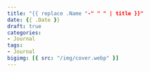 ```yaml
---
title: "{{ replace .Name "-" " " | title }}"
date: {{ .Date }}
draft: true
categories:
- Journal
tags:
- Journal
bigimg: [{ src: "/img/cover.webp" }]
---
```


